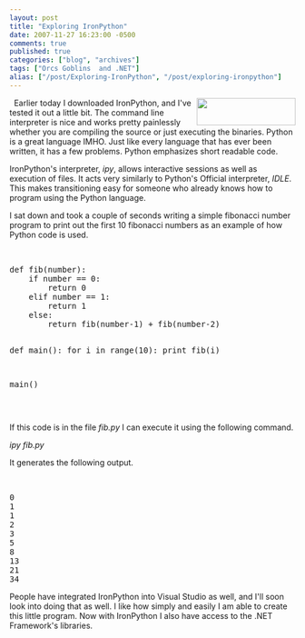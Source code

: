 ```yaml
---
layout: post
title: "Exploring IronPython"
date: 2007-11-27 16:23:00 -0500
comments: true
published: true
categories: ["blog", "archives"]
tags: ["Orcs Goblins  and .NET"]
alias: ["/post/Exploring-IronPython", "/post/exploring-ironpython"]
---
```

<!-- more -->

<p>&nbsp;<img src="http://upload.wikimedia.org/wikipedia/en/2/25/PythonProgLogo.png" alt="" width="174" height="48" align="right" /> Earlier today I downloaded IronPython, and I've tested it out a little bit. The command line interpreter is nice and works pretty painlessly whether you are compiling the source or just executing the binaries. Python is a great language IMHO. Just like every language that has ever been written, it has a few problems. Python emphasizes short readable code.</p>
<p>IronPython's interpreter, <em>ipy</em>, allows interactive sessions as well as execution of files. It acts very similarly to Python's Official interpreter, <em>IDLE</em>. This makes transitioning easy for someone who already knows how to program using the Python language.</p>
<p>I sat down and took a couple of seconds writing a simple fibonacci number program to print out the first 10 fibonacci numbers as an example of how Python code is used.</p>
<p>&nbsp;</p>
<pre>def fib(number):
    if number == 0:
        return 0
    elif number == 1:
        return 1
    else:
        return fib(number-1) + fib(number-2)

def main():
    for i in range(10):
        print fib(i)

main()
</pre>
<p>&nbsp;</p>
<p>If this code is in the file <em>fib.py</em> I can execute it using the following command.</p>
<p><em>ipy fib.py</em></p>
<p>It generates the following output.</p>
<p>&nbsp;</p>
<pre>0
1
1
2
3
5
8
13
21
34
</pre>
<p>People have integrated IronPython into Visual Studio as well, and I'll soon look into doing that as well. I like how simply and easily I am able to create this little program. Now with IronPython I also have access to the .NET Framework's libraries.</p>
